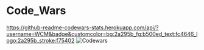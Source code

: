 # Code_Wars

https://github-readme-codewars-stats.herokuapp.com/api/?username=WCM&badge&customcolor=bg:2a295b_fg:b500ed_text:fc4646_logo:2a295b_stroke:f75402
![Codewars](https://github.r2v.ch/codewars?user=WCM&stroke=blue)
